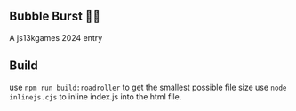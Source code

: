 ## Bubble Burst 🫧💥

A js13kgames 2024 entry

## Build

use `npm run build:roadroller` to get the smallest possible file size
use `node inlinejs.cjs` to inline index.js into the html file.
